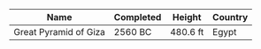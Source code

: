|Name|Completed|Height|Country|
|---|---|---|---|
Great Pyramid of Giza | 2560 BC | 480.6 ft | Egypt 
